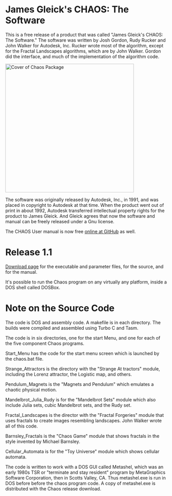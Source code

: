 # James Gleick's CHAOS: The Software

This is a free release of a product that was called  "James Gleick's CHAOS: The Software." The software was written by Josh Gordon, Rudy Rucker and John Walker for Autodesk, Inc. Rucker wrote most of the algorithm, except for the Fractal Landscapes algorithms, which are by John Walker.  Gordon did the interface, and much of the implementation of the algorithm code.

<img src="http://www.rudyrucker.com/blog/images7/chaoscover.jpg" height="400" alt="Cover of Chaos Package" />

The software was originally released by Autodesk, Inc., in 1991, and was placed in copyright to Autodesk at that time.  When the product went out of print in about 1992, Autodesk transferred intellectual property rights for the product to James Gleick.  And Gleick agrees that now the software and manual can be freely released under a Gnu license.

The CHAOS User manual is now free <a href="https://github.com/rudyrucker/chaos/releases/download/v1.1-chaos/chaos_manual.pdf">online at GitHub</a> as well. 

# Release 1.1

<a href="https://github.com/rudyrucker/chaos/releases/tag/v1.1-chaos">Download page</a> for the executable and parameter files, for the source, and for the manual. 

 It's possible to run the Chaos program on any virtually any platform, inside a DOS shell called DOSBox.

# Note on the Source Code

The code is DOS and assembly code.  A makefile is in each directory. The builds were compiled and assembled using Turbo C and Tasm.

The code is in six directories, one for the start Menu, and one for each of the five component Chaos programs.

Start_Menu has the code for the start menu screen which is launched by the chaos.bat file.

Strange_Attractors is the directory with the "Strange At
tractors" module, including the Lorenz attractor, the Logistic map, and others.

Pendulum_Magnets is the "Magnets and Pendulum" which emulates a chaotic physical motion.

Mandelbrot_Julia_Rudy is for the "Mandelbrot Sets" module which also include Julia sets, cubic Mandelbrot sets, and the Rudy set.

Fractal_Landscapes is the director with the "Fractal Forgeries" module that uses fractals to create images resembling landscapes. John Walker wrote all of this code.

Barnsley_Fractals is the "Chaos Game" module that shows fractals in the style invented by Michael Barnsley.

Cellular_Automata is for the "Toy Universe" module which shows cellular automata.

The code is written to work with a DOS GUI called Metashel, which was an early 1980s TSR or "terminate and stay resident" program by MetaGraphics Software Corporation, then in Scotts Valley, CA. Thus metashel.exe is run in DOS before before the chaos program code. A copy of metashel.exe is distributed with the Chaos release download.
